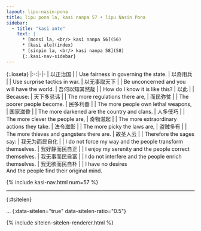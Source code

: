 ```yaml
---
layout: lipu-nasin-pona
title: lipu pona la, kasi nanpa 57 • lipu Nasin Pona
sidebar:
  - title: "kasi ante"
    text: |
      * [monsi la, <br/> kasi nanpa 56](56)
      * [kasi ale](index)
      * [sinpin la, <br/> kasi nanpa 58](58)
      {:.kasi-nav-sidebar}
---
```


{:.loseta}
|:-:|-|-
| 以正治国             |  | Use fairness in governing the state.
| 以奇用兵             |  | Use surprise tactics in war.
| 以无事取天下         |  | Be unconcerned and you will have the world.
| 吾何以<wbr/>知其然哉 |  | How do I know it is like this?
| 以此                 |  | Because:
| 天下多忌讳           |  | The more regulations there are,
| 而民弥贫             |  | The poorer people become.
| 民多利器             |  | The more people own lethal weapons,
| 国家滋昏             |  | The more darkened are the country and clans.
| 人多伎巧             |  | The more clever the people are,
| 奇物滋起             |  | The more extraordinary actions they take.
| 法令滋彰             |  | The more picky the laws are,
| 盗贼多有             |  | The more thieves and gangsters there are.
| 故圣人云             |  | Therefore the sages say:
| 我无为<wbr/>而民自化 |  | I do not force my way and the people transform themselves.
| 我好静<wbr/>而民自正 |  | I enjoy my serenity and the people correct themselves.
| 我无事<wbr/>而民自富 |  | I do not interfere and the people enrich themselves.
| 我无欲<wbr/>而民自朴 |  | I have no desires<br/> And the people find their original mind.

{% include kasi-nav.html num=57 %}

-------
{:#sitelen}

...
{:data-sitelen="true" data-sitelen-ratio="0.5"}

{% include sitelen-sitelen-renderer.html %}
